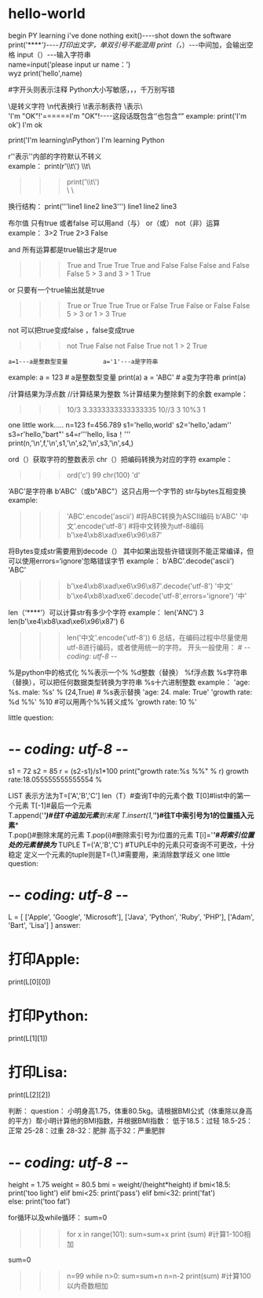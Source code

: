 # hello-world
begin PY learning
i've done nothing
exit()----shot down the software
print('******')----打印出文字，单双引号不能混用
print（*，*）---中间加，会输出空格
input（）---输入字符串    
name=input(‘please input ur name：’)    
wyz
print('hello',name)


#字开头则表示注释
Python大小写敏感，，，千万别写错


\是转义字符          \n代表换行    \t表示制表符     \\表示\         
'I\'m \"OK\"!'======I'm "OK"!----这段话既包含‘’也包含“”
example:
print('I\'m ok')
I'm ok

print('I\'m learning\nPython')
I'm learning 
Python

r''表示''内部的字符默认不转义   
example：
print(r'\\\t\\')
\\\t\\
>>> print('\\\t\\')  
\	\

换行结构：
print('''line1
line2
line3''')
line1
line2
line3


布尔值    只有true 或者false    可以用and（与） or（或） not（非）运算
example：
3>2
True
2>3
False

and   所有运算都是true输出才是true
>>> True and True
True
>>> True and False
False
>>> False and False
False
>>> 5 > 3 and 3 > 1
True


or    只要有一个true输出就是true
>>> True or True
True
>>> True or False
True
>>> False or False
False
>>> 5 > 3 or 1 > 3
True


not   可以把true变成false ，false变成true
>>> not True
False
>>> not False
True
>>> not 1 > 2
True


    a=1---a是整数型变量          a='1'---a是字符串
example:
a = 123 # a是整数型变量
print(a)
a = 'ABC' # a变为字符串
print(a)


/计算结果为浮点数     //计算结果为整数     %计算结果为整除剩下的余数
example：
>>> 10/3
3.3333333333333335
>>> 10//3
3
>>> 10%3
1

one little work.....
n=123
f=456.789
s1='hello,world'
s2='hello,\'adam\''
s3=r'hello,"bart"'
s4=r'''hello,
lisa！'''
print(n,'\n',f,'\n',s1,'\n',s2,'\n',s3,'\n',s4,)


ord（）获取字符的整数表示          chr（）把编码转换为对应的字符
example：
>>> ord('c')
99
>>> chr(100)
'd'

‘ABC’是字符串      b'ABC'（或b"ABC"）这只占用一个字节的     str与bytes互相变换
example:
>>> 'ABC'.encode('ascii')           #将ABC转换为ASCII编码
b'ABC'
>>> '中文'.encode('utf-8')            #将中文转换为utf-8编码
b'\xe4\xb8\xad\xe6\x96\x87'


将Bytes变成str需要用到decode（）         其中如果出现些许错误则不能正常编译，但可以使用errors=‘ignore’忽略错误字节
example：
 b'ABC'.decode('ascii')         
'ABC'
>>> b'\xe4\xb8\xad\xe6\x96\x87'.decode('utf-8')
'中文'
 b'\xe4\xb8\xad\xe6'.decode('utf-8',errors='ignore')
'中'


len（‘****’）可以计算str有多少个字符
example：
len('ANC')
3
len(b'\xe4\xb8\xad\xe6\x96\x87')
6
>>> len('中文'.encode('utf-8'))
6
总结，在编码过程中尽量使用utf-8进行编码，或者使用统一的字符。       开头一般使用：  # -*- coding: utf-8 -*-


%是python中的格式化     %%表示一个%    %d整数（替换）      %f浮点数      %s字符串（替换），可以把任何数据类型转换为字符串     %s十六进制整数
example：
'age: %s. male: %s' % (24,True)     #   %s表示替换
'age: 24. male: True'
'growth rate: %d %%' %10        #可以用两个%%转义成%
'growth rate: 10 %'

little question:
# -*- coding: utf-8 -*-
s1 = 72
s2 = 85
r = (s2-s1)/s1*100
print("growth rate:%s %%" % r)
growth rate:18.055555555555554 % 


LIST        表示方法为T=['A','B','C']      len（T）#查询T中的元素个数      T[0]#list中的第一个元素        T[-1]#最后一个元素   
T.append('****')#往T中追加元素***到末尾       T.insert(1,'***')#往T中索引号为1的位置插入元素***     
T.pop()#删除末尾的元素         T.pop(i)#删除索引号为i位置的元素       T[i]='***'#将索引位置处的元素替换为***
TUPLE       T=('A','B','C')     #TUPLE中的元素只可查询不可更改，十分稳定         定义一个元素的tuple则是T=(1,)#需要用，来消除数学歧义
one little question:
# -*- coding: utf-8 -*-
L = [
    ['Apple', 'Google', 'Microsoft'],
    ['Java', 'Python', 'Ruby', 'PHP'],
    ['Adam', 'Bart', 'Lisa']
]
answer:
# 打印Apple:
print(L[0][0])
# 打印Python:
print(L[1][1])
# 打印Lisa:
print(L[2][2])



判断：
question：
小明身高1.75，体重80.5kg。请根据BMI公式（体重除以身高的平方）帮小明计算他的BMI指数，并根据BMI指数：
低于18.5：过轻
18.5-25：正常
25-28：过重
28-32：肥胖
高于32：严重肥胖
# -*- coding: utf-8 -*-
height = 1.75
weight = 80.5
bmi = weight/(height*height)
if bmi<18.5:
      print('too light')
elif  bmi<25:
      print('pass')
elif  bmi<32:
      print('fat')  
else:
      print('too fat')


for循环以及while循环：
sum=0
>>>for x in range(101):
	sum=sum+x
	print (sum)     #计算1-100相加

sum=0
>>> n=99
>>> while n>0:
	sum=sum+n
	n=n-2
	print(sum)      #计算100以内奇数相加











